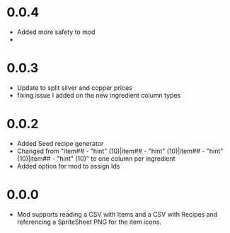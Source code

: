# 0.0.4
- Added more safety to mod
- 

# 0.0.3
- Update to split silver and copper prices
- fixing issue I added on the new ingredient column types

# 0.0.2
- Added Seed recipe generator
- Changed from "item## - "hint" (10)|item## - "hint" (10)|item## - "hint" (10)|item## - "hint" (10)" to one column per ingredient
- Added option for mod to assign Ids

# 0.0.0
- Mod supports reading a CSV with Items and a CSV with Recipes and referencing a SpriteSheet PNG for the item icons.